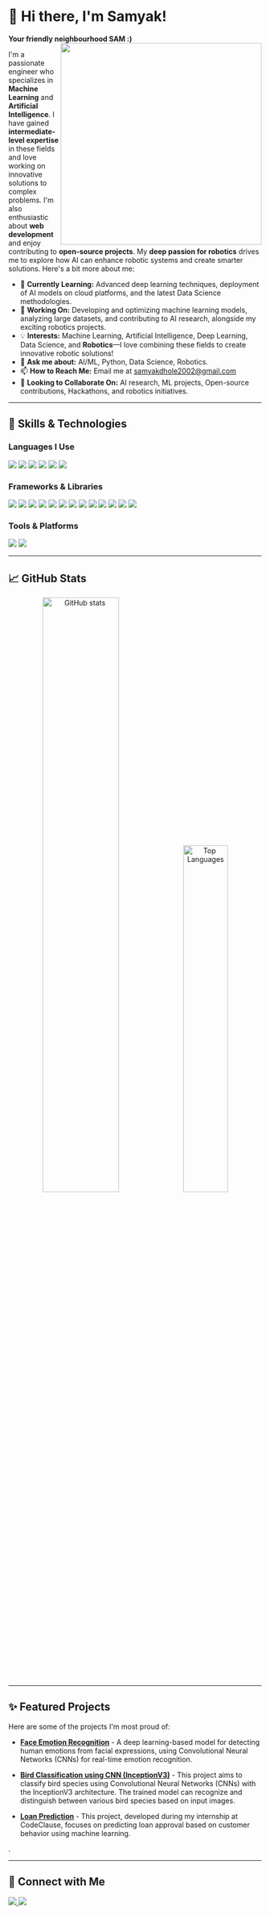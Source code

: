 # 👋 Hi there, I'm Samyak!  
**Your friendly neighbourhood SAM :)**  
<img src="https://media.giphy.com/media/1gdwRmuhzOcooQ2b8G/giphy.gif" width="400" align="right">

I'm a passionate engineer who specializes in **Machine Learning** and **Artificial Intelligence**. I have gained **intermediate-level expertise** in these fields and love working on innovative solutions to complex problems. I'm also enthusiastic about **web development** and enjoy contributing to **open-source projects**. My **deep passion for robotics** drives me to explore how AI can enhance robotic systems and create smarter solutions. Here's a bit more about me:

- 🌱 **Currently Learning:** Advanced deep learning techniques, deployment of AI models on cloud platforms, and the latest Data Science methodologies.
- 🔭 **Working On:** Developing and optimizing machine learning models, analyzing large datasets, and contributing to AI research, alongside my exciting robotics projects.
- 💡 **Interests:** Machine Learning, Artificial Intelligence, Deep Learning, Data Science, and **Robotics**—I love combining these fields to create innovative robotic solutions!
- 💬 **Ask me about:** AI/ML, Python, Data Science, Robotics.
- 📫 **How to Reach Me:** Email me at [samyakdhole2002@gmail.com](mailto:samyakdhole2002@gmail.com)
- 👯 **Looking to Collaborate On:** AI research, ML projects, Open-source contributions, Hackathons, and robotics initiatives.

---

## 🚀 Skills & Technologies

### Languages I Use

<p align="left">
  <img src="https://img.shields.io/badge/-Python3-3776AB?style=for-the-badge&logo=python&logoColor=white" />
  <img src="https://img.shields.io/badge/-HTML5-E34F26?style=for-the-badge&logo=html5&logoColor=white" />
  <img src="https://img.shields.io/badge/-CSS3-1572B6?style=for-the-badge&logo=css3&logoColor=white" />
  <img src="https://img.shields.io/badge/-JavaScript-F7DF1E?style=for-the-badge&logo=javascript&logoColor=black" />
  <img src="https://img.shields.io/badge/-SQL-4479A1?style=for-the-badge&logo=sql&logoColor=white" />
  <img src="https://img.shields.io/badge/-R-276DC3?style=for-the-badge&logo=r&logoColor=white" />
</p>

### Frameworks & Libraries

<p align="left">
  <img src="https://img.shields.io/badge/-Django-092E20?style=for-the-badge&logo=django&logoColor=white" />
  <img src="https://img.shields.io/badge/-TensorFlow-FF6F00?style=for-the-badge&logo=tensorflow&logoColor=white" />
  <img src="https://img.shields.io/badge/-PyTorch-EE4C2C?style=for-the-badge&logo=pytorch&logoColor=white" />
  <img src="https://img.shields.io/badge/-Scikit--Learn-F7931E?style=for-the-badge&logo=scikit-learn&logoColor=white" />
  <img src="https://img.shields.io/badge/-Keras-D00000?style=for-the-badge&logo=keras&logoColor=white" />
  <img src="https://img.shields.io/badge/-Pandas-150458?style=for-the-badge&logo=pandas&logoColor=white" />
  <img src="https://img.shields.io/badge/-NumPy-013243?style=for-the-badge&logo=numpy&logoColor=white" />
  <img src="https://img.shields.io/badge/-Matplotlib-003D66?style=for-the-badge&logo=matplotlib&logoColor=white" />
  <img src="https://img.shields.io/badge/-Seaborn-FF8C00?style=for-the-badge&logo=seaborn&logoColor=white" />
  <img src="https://img.shields.io/badge/-Jupyter-F37626?style=for-the-badge&logo=jupyter&logoColor=white" />
  <img src="https://img.shields.io/badge/-SpaCy-2B3A2A?style=for-the-badge&logo=spaCy&logoColor=white" />
  <img src="https://img.shields.io/badge/-NLTK-5E76E6?style=for-the-badge&logo=nltk&logoColor=white" />
  <img src="https://img.shields.io/badge/-OpenCV-5C3EE8?style=for-the-badge&logo=opencv&logoColor=white" />
</p>

### Tools & Platforms

<p align="left">
  <img src="https://img.shields.io/badge/-Git-F05032?style=for-the-badge&logo=git&logoColor=white" />
  <img src="https://img.shields.io/badge/-HuggingFace-FFB86C?style=for-the-badge&logo=huggingface&logoColor=black" />
</p>

---

## 📈 GitHub Stats

<p align="center">
  <img src="https://github-readme-stats.vercel.app/api?username=Sam-oo1&show_icons=true&theme=radical" alt="GitHub stats" width="55%" />
  <img src="https://github-readme-stats.vercel.app/api/top-langs/?username=Sam-oo1&layout=compact&theme=radical" alt="Top Languages" width="42%">
</p>

---

## ✨ Featured Projects

Here are some of the projects I'm most proud of:

- [**Face Emotion Recognition**](https://github.com/Sam-oo1/FaceEmotionRecognition) - A deep learning-based model for detecting human emotions from facial expressions, using Convolutional Neural Networks (CNNs) for real-time emotion recognition.

- [**Bird Classification using CNN (InceptionV3)**](https://github.com/Sam-oo1/wisdomsprout_intp) - This project aims to classify bird species using Convolutional Neural Networks (CNNs) with the InceptionV3 architecture. The trained model can recognize and distinguish between various bird species based on input images.

- [**Loan Prediction**](https://github.com/Sam-oo1/CodeClauseInternship_LoanPrediction) - This project, developed during my internship at CodeClause, focuses on predicting loan approval based on customer behavior using machine learning.

.

---

## 🤝 Connect with Me

<p align="left">
  <a href="https://www.linkedin.com/in/samyak-dhole-a7736b1b6/">
    <img src="https://img.shields.io/badge/-LinkedIn-0077B5?style=for-the-badge&logo=linkedin&logoColor=white" />
  </a>
  <a href="mailto:samyakdhole2002@gmail.com">
    <img src="https://img.shields.io/badge/-Gmail-D14836?style=for-the-badge&logo=gmail&logoColor=white" />
  </a>
</p>
